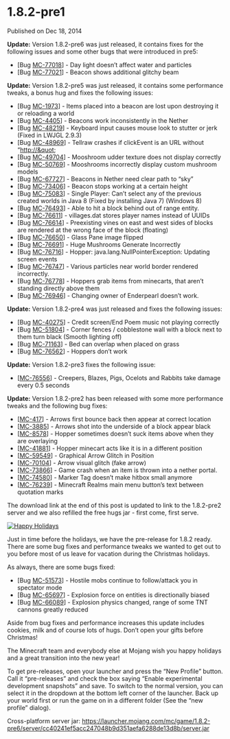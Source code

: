 # 1.8.2-pre1
Published on Dec 18, 2014

**Update:** Version 1.8.2-pre6 was just released, it contains fixes for the
following issues and some other bugs that were introduced in pre5:

  * [Bug [MC-77018](https://bugs.mojang.com/browse/MC-77018)] - Day light doesn’t affect water and particles
  * [Bug [MC-77021](https://bugs.mojang.com/browse/MC-77021)] - Beacon shows additional glitchy beam

**Update:** Version 1.8.2-pre5 was just released, it contains some performance
tweaks, a bonus hug and fixes the following issues:

  * [Bug [MC-1973](https://bugs.mojang.com/browse/MC-1973)] - Items placed into a beacon are lost upon destroying it or reloading a world
  * [Bug [MC-4405](https://bugs.mojang.com/browse/MC-4405)] - Beacons work inconsistently in the Nether
  * [Bug [MC-48219](https://bugs.mojang.com/browse/MC-48219)] - Keyboard input causes mouse look to stutter or jerk (Fixed in LWJGL 2.9.3)
  * [Bug [MC-48969](https://bugs.mojang.com/browse/MC-48969)] - Tellraw crashes if clickEvent is an URL without “[http://&quot](http://&quot);
  * [Bug [MC-49704](https://bugs.mojang.com/browse/MC-49704)] - Mooshroom udder texture does not display correctly
  * [Bug [MC-50769](https://bugs.mojang.com/browse/MC-50769)] - Mooshrooms incorrectly display custom mushroom models
  * [Bug [MC-67727](https://bugs.mojang.com/browse/MC-67727)] - Beacons in Nether need clear path to “sky”
  * [Bug [MC-73406](https://bugs.mojang.com/browse/MC-73406)] - Beacon stops working at a certain height
  * [Bug [MC-75083](https://bugs.mojang.com/browse/MC-75083)] - Single Player: Can’t select any of the previous created worlds in Java 8 (Fixed by installing Java 7) (Windows 8)
  * [Bug [MC-76493](https://bugs.mojang.com/browse/MC-76493)] - Able to hit a block behind out of range entity.
  * [Bug [MC-76611](https://bugs.mojang.com/browse/MC-76611)] - villages.dat stores player names instead of UUIDs
  * [Bug [MC-76614](https://bugs.mojang.com/browse/MC-76614)] - Preexisting vines on east and west sides of blocks are rendered at the wrong face of the block (floating)
  * [Bug [MC-76650](https://bugs.mojang.com/browse/MC-76650)] - Glass Pane image flipped
  * [Bug [MC-76691](https://bugs.mojang.com/browse/MC-76691)] - Huge Mushrooms Generate Incorrectly
  * [Bug [MC-76716](https://bugs.mojang.com/browse/MC-76716)] - Hopper: java.lang.NullPointerException: Updating screen events
  * [Bug [MC-76747](https://bugs.mojang.com/browse/MC-76747)] - Various particles near world border rendered incorrectly.
  * [Bug [MC-76778](https://bugs.mojang.com/browse/MC-76778)] - Hoppers grab items from minecarts, that aren’t standing directly above them
  * [Bug [MC-76946](https://bugs.mojang.com/browse/MC-76946)] - Changing owner of Enderpearl doesn’t work.

**Update:** Version 1.8.2-pre4 was just released and fixes the following
issues:

  * [Bug [MC-40275](https://bugs.mojang.com/browse/MC-40275)] - Credit screen/End Poem music not playing correctly
  * [Bug [MC-51804](https://bugs.mojang.com/browse/MC-51804)] - Corner fences / cobblestone wall with a block next to them turn black (Smooth lighting off)
  * [Bug [MC-71163](https://bugs.mojang.com/browse/MC-71163)] - Bed can overlap when placed on grass
  * [Bug [MC-76562](https://bugs.mojang.com/browse/MC-76562)] - Hoppers don’t work

**Update:** Version 1.8.2-pre3 fixes the following issue:

  * [[MC-76556](https://bugs.mojang.com/browse/MC-76556)] - Creepers, Blazes, Pigs, Ocelots and Rabbits take damage every 0.5 seconds

**Update:** Version 1.8.2-pre2 has been released with some more performance
tweaks and the following bug fixes:

  * [[MC-417](https://bugs.mojang.com/browse/MC-417)] - Arrows first bounce back then appear at correct location
  * [[MC-3885](https://bugs.mojang.com/browse/MC-3885)] - Arrows shot into the underside of a block appear black
  * [[MC-8578](https://bugs.mojang.com/browse/MC-8578)] - Hopper sometimes doesn’t suck items above when they are overlaying
  * [[MC-41881](https://bugs.mojang.com/browse/MC-41881)] - Hopper minecart acts like it is in a different position
  * [[MC-59549](https://bugs.mojang.com/browse/MC-59549)] - Graphical Arrow Glitch in Position
  * [[MC-70104](https://bugs.mojang.com/browse/MC-70104)] - Arrow visual glitch (fake arrow)
  * [[MC-73866](https://bugs.mojang.com/browse/MC-73866)] - Game crash when an item is thrown into a nether portal.
  * [[MC-74580](https://bugs.mojang.com/browse/MC-74580)] - Marker Tag doesn’t make hitbox small anymore
  * [[MC-76239](https://bugs.mojang.com/browse/MC-76239)] - Minecraft Realms main menu button’s text between quotation marks

The download link at the end of this post is updated to link to the 1.8.2-pre2
server and we also refilled the free hugs jar - first come, first serve.

[![Happy
Holidays](https://media.mojang.com/defe82ce9aac580f003048947f5b760bc9842cb2/182-pre1.png)](https://media.mojang.com/defe82ce9aac580f003048947f5b760bc9842cb2/182-pre1.png)

Just in time before the holidays, we have the pre-release for 1.8.2 ready.
There are some bug fixes and performance tweaks we wanted to get out to you
before most of us leave for vacation during the Christmas holidays.

As always, there are some bugs fixed:

  * [Bug [MC-51573](https://bugs.mojang.com/browse/MC-51573)] - Hostile mobs continue to follow/attack you in spectator mode
  * [Bug [MC-65697](https://bugs.mojang.com/browse/MC-65697)] - Explosion force on entities is directionally biased
  * [Bug [MC-66089](https://bugs.mojang.com/browse/MC-66089)] - Explosion physics changed, range of some TNT cannons greatly reduced

Aside from bug fixes and performance increases this update includes cookies,
milk and of course lots of hugs. Don’t open your gifts before Christmas!

The Minecraft team and everybody else at Mojang wish you happy holidays and a
great transition into the new year!

To get pre-releases, open your launcher and press the “New Profile” button.
Call it “pre-releases” and check the box saying “Enable experimental
development snapshots” and save. To switch to the normal version, you can
select it in the dropdown at the bottom left corner of the launcher. Back up
your world first or run the game on in a different folder (See the “new
profile” dialog).

Cross-platform server jar:
<https://launcher.mojang.com/mc/game/1.8.2-pre6/server/cc40241ef5acc247048b9d351aefa6288de13d8b/server.jar>


